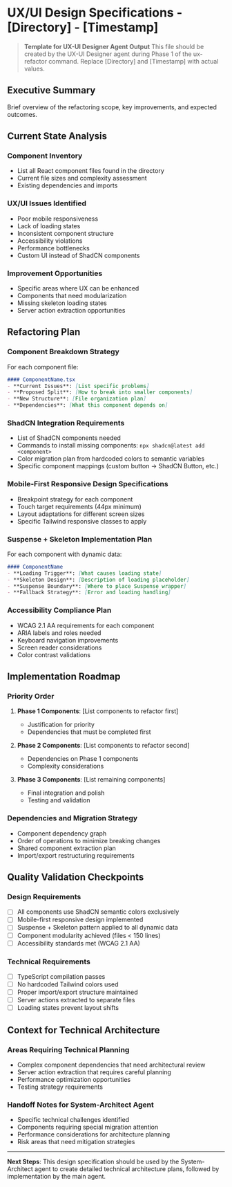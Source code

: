 # UX/UI Design Specifications - [Directory] - [Timestamp]

> **Template for UX-UI Designer Agent Output**
> This file should be created by the UX-UI Designer agent during Phase 1 of the ux-refactor command.
> Replace [Directory] and [Timestamp] with actual values.

## Executive Summary

Brief overview of the refactoring scope, key improvements, and expected outcomes.

## Current State Analysis

### Component Inventory
- List all React component files found in the directory
- Current file sizes and complexity assessment
- Existing dependencies and imports

### UX/UI Issues Identified
- Poor mobile responsiveness
- Lack of loading states
- Inconsistent component structure
- Accessibility violations
- Performance bottlenecks
- Custom UI instead of ShadCN components

### Improvement Opportunities
- Specific areas where UX can be enhanced
- Components that need modularization
- Missing skeleton loading states
- Server action extraction opportunities

## Refactoring Plan

### Component Breakdown Strategy
For each component file:
```markdown
#### ComponentName.tsx
- **Current Issues**: [List specific problems]
- **Proposed Split**: [How to break into smaller components]
- **New Structure**: [File organization plan]
- **Dependencies**: [What this component depends on]
```

### ShadCN Integration Requirements
- List of ShadCN components needed
- Commands to install missing components: `npx shadcn@latest add <component>`
- Color migration plan from hardcoded colors to semantic variables
- Specific component mappings (custom button → ShadCN Button, etc.)

### Mobile-First Responsive Design Specifications
- Breakpoint strategy for each component
- Touch target requirements (44px minimum)
- Layout adaptations for different screen sizes
- Specific Tailwind responsive classes to apply

### Suspense + Skeleton Implementation Plan
For each component with dynamic data:
```markdown
#### ComponentName
- **Loading Trigger**: [What causes loading state]
- **Skeleton Design**: [Description of loading placeholder]
- **Suspense Boundary**: [Where to place Suspense wrapper]
- **Fallback Strategy**: [Error and loading handling]
```

### Accessibility Compliance Plan
- WCAG 2.1 AA requirements for each component
- ARIA labels and roles needed
- Keyboard navigation improvements
- Screen reader considerations
- Color contrast validations

## Implementation Roadmap

### Priority Order
1. **Phase 1 Components**: [List components to refactor first]
   - Justification for priority
   - Dependencies that must be completed first

2. **Phase 2 Components**: [List components to refactor second]
   - Dependencies on Phase 1 components
   - Complexity considerations

3. **Phase 3 Components**: [List remaining components]
   - Final integration and polish
   - Testing and validation

### Dependencies and Migration Strategy
- Component dependency graph
- Order of operations to minimize breaking changes
- Shared component extraction plan
- Import/export restructuring requirements

## Quality Validation Checkpoints

### Design Requirements
- [ ] All components use ShadCN semantic colors exclusively
- [ ] Mobile-first responsive design implemented
- [ ] Suspense + Skeleton pattern applied to all dynamic data
- [ ] Component modularity achieved (files < 150 lines)
- [ ] Accessibility standards met (WCAG 2.1 AA)

### Technical Requirements
- [ ] TypeScript compilation passes
- [ ] No hardcoded Tailwind colors used
- [ ] Proper import/export structure maintained
- [ ] Server actions extracted to separate files
- [ ] Loading states prevent layout shifts

## Context for Technical Architecture

### Areas Requiring Technical Planning
- Complex component dependencies that need architectural review
- Server action extraction that requires careful planning
- Performance optimization opportunities
- Testing strategy requirements

### Handoff Notes for System-Architect Agent
- Specific technical challenges identified
- Components requiring special migration attention
- Performance considerations for architecture planning
- Risk areas that need mitigation strategies

---

**Next Steps**: This design specification should be used by the System-Architect agent to create detailed technical architecture plans, followed by implementation by the main agent.